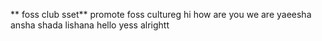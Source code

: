 ** foss club sset**
promote foss cultureg
hi how are you
we are yaeesha ansha shada lishana
hello
yess
alrightt
